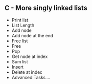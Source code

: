 ## C - More singly linked lists

* Print list
* List Length
* Add node
* Add node at the end
* Free list
* Free
* Pop
* Get node at index
* Sum list
* Insert
* Delete at index
* Advanced Tasks....
